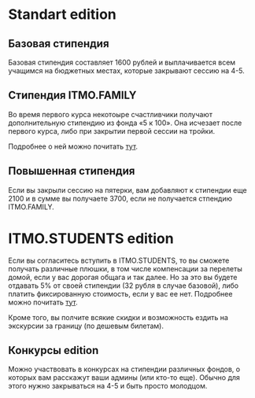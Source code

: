 # Standart edition

## Базовая стипендия

Базовая стипендия составляет 1600 рублей и выплачивается всем учащимся на бюджетных местах, которые закрывают сессию на 4-5.

## Стипендия ITMO.FAMILY

Во время первого курса некотоыре счастливчики получают дополнительную стипендию из фонда «5 к 100». Она исчезает после первого курса, либо при закрытии первой сессии на тройки.

Подробнее о ней можно почитать [тут](https://abit.ifmo.ru/page/94/).

## Повышенная стипендия

Если вы закрыли сессию на пятерки, вам добавляют к стипендии еще 2100 и в сумме вы получаете 3700, если не получается стпендию ITMO.FAMILY.

# ITMO.STUDENTS edition

Если вы согласитесь вступить в ITMO.STUDENTS, то вы сможете получать различные плюшки, в том числе компенсации за перелеты домой, если у вас дорогая общага и так далее. Но за это вы будете отдавать 5% от своей стипендии (32 рубля в случае базовой), либо платить фиксированную стоимость, если у вас ее нет. Подробнее можно почитать [тут](https://student.itmo.ru/pages/64/).

Кроме того, вы полчите всякие скидки и возможность ездить на экскурсии за границу (по дешевым билетам).

## Конкурсы edition

Можно участвовать в конкурсах на стипендии различных фондов, о которых вам расскажут ваши админы (или кто-то еще). Обычно для этого нужно закрываться на 4-5 и быть просто молодцом.

